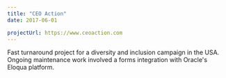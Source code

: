 ```yaml
---
title: "CEO Action"
date: 2017-06-01

projectUrl: https://www.ceoaction.com
---
```


Fast turnaround project for a diversity and inclusion campaign in the USA. Ongoing maintenance work involved a forms integration with Oracle's Eloqua platform.
